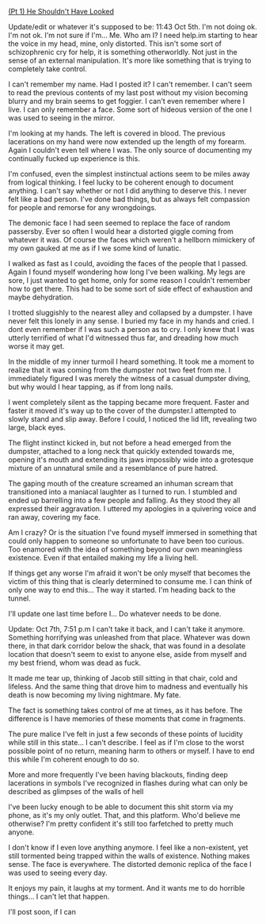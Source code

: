 [(Pt 1) He Shouldn't Have Looked ](https://www.reddit.com/r/nosleep/s/YiA1drBwKx)

Update/edit or whatever it's supposed to be: 11:43 Oct 5th. I'm not doing ok. I'm not ok.  I'm not sure if I'm... Me. Who am I? I need help.im starting to hear the voice in my head, mine, only distorted. This isn't some sort of schizophrenic cry for help, it is something otherworldly. Not just in the sense of an external manipulation. It's more like something that is trying to completely take control. 

I can't remember my name. Had I posted it? I can't remember. I can't seem to read the previous contents of my last post without my vision becoming blurry and my brain seems to get foggier. I can't even remember where I live. I can only remember a face. Some sort of hideous version of the one I was used to seeing in the mirror.

I'm looking at my hands. The left is covered in blood. The previous lacerations on my hand were now extended up the length of my forearm. Again I couldn't even tell where I was. The only source of documenting my continually fucked up experience is this.

I'm confused, even the simplest instinctual  actions seem to be miles away from logical thinking. I feel lucky to be coherent enough to document anything. I can't say whether or not I did anything to deserve this. I never felt like a bad person. I've done bad things, but as always felt compassion for people and remorse for any wrongdoings.

The demonic face I had seen seemed to replace the face of random passersby. Ever so often I would hear a distorted giggle coming from whatever it was. Of course the faces which weren't a hellborn mimickery of my own gauked at me as if I we some kind of lunatic.

I walked as fast as I could, avoiding the faces of the people that I passed. Again I found myself wondering how long I've been walking. My legs are sore, I just wanted to get home, only for some reason I couldn't remember how to get there. This had to be some sort of side effect of exhaustion and maybe dehydration.

I trotted sluggishly to the nearest alley and collapsed by a dumpster. I have never felt this lonely in any sense. I buried my face in my hands and cried. I dont even remember if I was such a person as to cry. I only knew that I was utterly terrified of what I'd witnessed thus far, and dreading how much worse it may get.

In the middle of my inner turmoil I heard something. It took me a moment to realize that it was coming from the dumpster not two feet from me. I immediately figured I was merely the witness of a casual dumpster diving, but why would I hear tapping, as if from long nails.

I went completely silent as the tapping became more frequent. Faster and faster it moved it's way up to the cover of the dumpster.I attempted to slowly stand and slip away. Before I could, I noticed the lid lift, revealing two large, black eyes.

The flight instinct kicked in, but not before a head emerged from the dumpster, attached to a long neck that quickly extended towards me, opening it's mouth and extending its jaws impossibly wide into a grotesque mixture of an unnatural smile and a resemblance of pure hatred.

The gaping mouth of the creature screamed an inhuman scream that transitioned into a maniacal laughter as I turned to run. I stumbled and ended up barrelling into a few people and falling. As they stood they all expressed their aggravation. I uttered my apologies in a quivering voice and ran away, covering my face.

Am I crazy? Or is the situation I've found myself immersed in something that could only happen to someone so unfortunate to have been too curious. Too enamored with the idea of something beyond our own meaningless existence. Even if that entailed making my life a living hell. 

If things get any worse I'm afraid it won't be only myself that becomes the victim of this thing that is clearly determined to consume me. I can think of only one way to end this... The way it started. I'm heading back to the tunnel. 

I'll update one last time before I... Do whatever needs to be done.

Update: Oct 7th, 7:51 p.m
I can't take it back, and I can't take it anymore. Something horrifying was unleashed from that place. Whatever was down there, in that dark corridor below the shack, that was found in a desolate location that doesn't seem to exist to anyone else, aside from myself and my best friend, whom was dead as fuck. 

It made me tear up, thinking of Jacob still sitting in that chair, cold and lifeless. And the same thing that drove him to madness and eventually his death is now becoming my living nightmare. My fate.

The fact is something takes control of me at times, as it has before. The difference is I have memories of these moments that come in fragments. 

The pure malice I've felt in just a few seconds of these points of lucidity while still in this state... I can't describe. I feel as if I'm close to the worst possible point of no return, meaning harm to others or myself. I have to end this while I'm coherent enough to do so.

More and more frequently I've been having blackouts, finding deep lacerations in symbols I've recognized in flashes during what can only be described as glimpses of the walls of hell

I've been lucky enough to be able to document this shit storm via my phone, as it's my only outlet. That, and this platform. Who'd believe me otherwise? I'm pretty confident it's still too farfetched to pretty much anyone.

I don't know if I even love anything anymore. I feel like a non-existent, yet still tormented being trapped within the walls of existence. Nothing makes sense. The face is everywhere. The distorted demonic replica of the face I was used to seeing every day. 

It enjoys my pain, it laughs at my torment. And it wants me to do horrible things... I can't let that happen. 

I'll post soon, if I can

